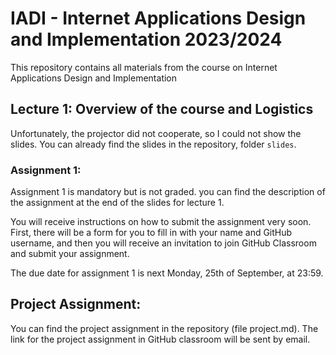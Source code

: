 # IADI - Internet Applications Design and Implementation 2023/2024

This repository contains all materials from the course on Internet Applications Design and Implementation

## Lecture 1: Overview of the course and Logistics

Unfortunately, the projector did not cooperate, so I could not show the slides. You can already find the slides in the repository, folder `slides`.

### Assignment 1:

Assignment 1 is mandatory but is not graded. you can find the description of the assignment at the end of the slides for lecture 1. 

You will receive instructions on how to submit the assignment very soon. First, there will be a form for you to fill in with your name and GitHub username, and then you will receive an invitation to join GitHub Classroom and submit your assignment.

The due date for assignment 1 is next Monday, 25th of September, at 23:59.

## Project Assignment:

You can find the project assignment in the repository (file project.md). The link for the project assignment in GitHub classroom will be sent by email.

